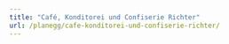 ```yaml
---
title: "Café, Konditorei und Confiserie Richter"
url: /planegg/cafe-konditorei-und-confiserie-richter/
---
```

